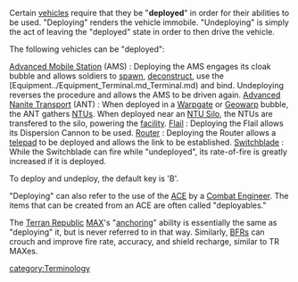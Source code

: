 Certain [vehicles](../vehicles/Vehicle.md) require that they be
"**deployed**" in order for their abilities to be used. "Deploying"
renders the vehicle immobile. "Undeploying" is simply the act of leaving
the "deployed" state in order to then drive the vehicle.

The following vehicles can be "deployed":

[Advanced Mobile Station](../vehicles/Advanced_Mobile_Station.md) (AMS) : Deploying the AMS engages its cloak bubble and allows soldiers to [spawn](Spawn.md), [deconstruct](terminology/Deconstruct.md), use the [Equipment../Equipment_Terminal.md_Terminal.md) and bind. Undeploying reverses the procedure and allows the AMS to be driven again.
[Advanced Nanite Transport](../vehicles/Advanced_Nanite_Transport.md) (ANT) : When deployed in a [Warpgate](../locations/Warpgate.md) or [Geowarp](../locations/Geowarp.md) bubble, the ANT gathers [NTUs](../items/NTU.md). When deployed near an [NTU Silo](../locations/NTU_Silo.md), the NTUs are transfered to the silo, powering the [facility](Facility.md).
[Flail](../items/Flail.md) : Deploying the Flail allows its Dispersion Cannon to be used.
[Router](../vehicles/Router.md) : Deploying the Router allows a [telepad](../weapons/Telepad.md) to be deployed and allows the link to be established.
[Switchblade](../items/Switchblade.md) : While the Switchblade can fire while "undeployed", its rate-of-fire is greatly increased if it is deployed.

To deploy and undeploy, the default key is 'B'.

"Deploying" can also refer to the use of the
[ACE](../weapons/Adaptive_Construction_Engine.md) by a [Combat
Engineer](../certifications/Combat_Engineering.md). The items that can be created
from an ACE are often called "deployables."

The [Terran Republic](../etc/Terran_Republic.md)
[MAX](../items/Mechanized_Assault_Exo-Suit.md)'s "[anchoring](Anchoring.md)" ability is
essentially the same as "deploying" it, but is never referred to in that
way. Similarly, [BFRs](../vehicles/BattleFrame_Robotics.md) can crouch and improve fire rate,
accuracy, and shield recharge, similar to TR MAXes.

[category:Terminology](category:Terminology.md)
